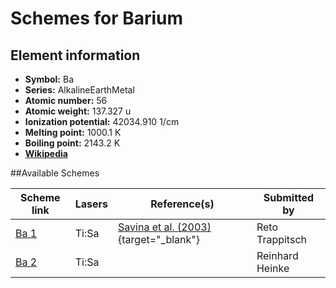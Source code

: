 # Schemes for Barium

## Element information

- **Symbol:** Ba
- **Series:** AlkalineEarthMetal
- **Atomic number:** 56
- **Atomic weight:** 137.327 u
- **Ionization potential:** 42034.910 1/cm
- **Melting point:** 1000.1 K
- **Boiling point:** 2143.2 K
- [**Wikipedia**](https://en.wikipedia.org/wiki/Barium)

##Available Schemes

|       Scheme link       | Lasers |                                      Reference(s)                                      |  Submitted by   |
| ----------------------- | ------ | -------------------------------------------------------------------------------------- | --------------- |
| [Ba 1](../ba/ba-001.md) | Ti:Sa  | [Savina et al. (2003)](https://doi.org/10.1016/S0016-7037(03)00082-6){target="_blank"} | Reto Trappitsch |
| [Ba 2](../ba/ba-002.md) | Ti:Sa  |                                                                                        | Reinhard Heinke |
